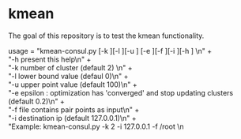 # kmean
The goal of this repository is to test the kmean functionality. 

usage = "kmean-consul.py [-k <kmean>][-l <lower>][-u <upper>] [-e <epsilon>][-f <file> ][-i <ip>][-h <help>]  \n" + \
            "-h     present this help\n" + \
            "-k     number of cluster  (default 2) \n" + \
            "-l     lower bound  value (defaul 0)\n" +\
            "-u     upper point value  (default 100)\n" + \
            "-e     epsilon : optimization has 'converged' and stop updating clusters (default 0.2)\n" + \
            "-f     file contains pair points as input\n" + \
            "-i     destination ip     (default 127.0.0.1)\n" + \
            "Example: kmean-consul.py -k 2 -i 127.0.0.1 -f /root \n
